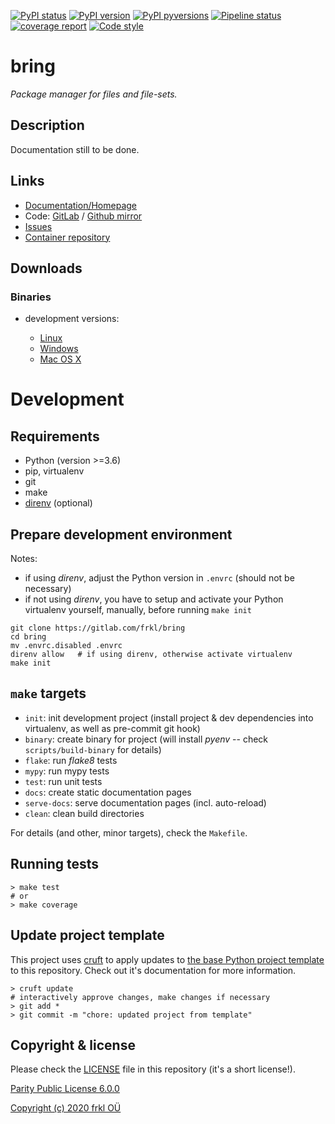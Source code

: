 [![PyPI status](https://img.shields.io/pypi/status/bring.svg)](https://pypi.python.org/pypi/bring/)
[![PyPI version](https://img.shields.io/pypi/v/bring.svg)](https://pypi.python.org/pypi/bring/)
[![PyPI pyversions](https://img.shields.io/pypi/pyversions/bring.svg)](https://pypi.python.org/pypi/bring/)
[![Pipeline status](https://gitlab.com/frkl/bring/badges/develop/pipeline.svg)](https://gitlab.com/frkl/bring/pipelines)
[![coverage report](https://gitlab.com/frkl/bring/badges/develop/coverage.svg)](https://gitlab.com/frkl/bring/-/commits/develop)
[![Code style](https://img.shields.io/badge/code%20style-black-000000.svg)](https://github.com/ambv/black)

# bring

*Package manager for files and file-sets.*


## Description

Documentation still to be done.


## Links

 - [Documentation/Homepage](https://bring.frkl.io)
 - Code: [GitLab](https://gitlab.com/frkl/bring) / [Github mirror](https://github.com/frkl-io/bring)
 - [Issues](https://gitlab.com/frkl/bring/-/issues)
 - [Container repository](https://gitlab.com/frkl/bring/container_registry)

## Downloads

### Binaries

  - development versions:

    - [Linux](https://dl.frkl.sh/file/bring-dev/linux-gnu/bring)
    - [Windows](https://dl.frkl.sh/file/bring-dev/windows/bring.exe)
    - [Mac OS X](https://dl.frkl.sh/file/bring-dev/darwin/bring)


# Development

## Requirements

- Python (version >=3.6)
- pip, virtualenv
- git
- make
- [direnv](https://direnv.net/) (optional)


## Prepare development environment

Notes:

- if using *direnv*, adjust the Python version in ``.envrc`` (should not be necessary)
- if not using *direnv*, you have to setup and activate your Python virtualenv yourself, manually, before running ``make init``

``` console
git clone https://gitlab.com/frkl/bring
cd bring
mv .envrc.disabled .envrc
direnv allow   # if using direnv, otherwise activate virtualenv
make init
```


## ``make`` targets

- ``init``: init development project (install project & dev dependencies into virtualenv, as well as pre-commit git hook)
- ``binary``: create binary for project (will install *pyenv* -- check ``scripts/build-binary`` for details)
- ``flake``: run *flake8* tests
- ``mypy``: run mypy tests
- ``test``: run unit tests
- ``docs``: create static documentation pages
- ``serve-docs``: serve documentation pages (incl. auto-reload)
- ``clean``: clean build directories

For details (and other, minor targets), check the ``Makefile``.


## Running tests

``` console
> make test
# or
> make coverage
```


## Update project template

This project uses [cruft](https://github.com/timothycrosley/cruft) to apply updates to [the base Python project template](https://gitlab.com/frkl/template-python-project) to this repository. Check out it's documentation for more information.

``` console
> cruft update
# interactively approve changes, make changes if necessary
> git add *
> git commit -m "chore: updated project from template"
```


## Copyright & license

Please check the [LICENSE](/LICENSE) file in this repository (it's a short license!).

[Parity Public License 6.0.0](https://licensezero.com/licenses/parity)

[Copyright (c) 2020 frkl OÜ](https://frkl.io)

